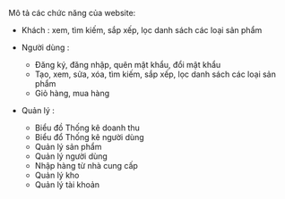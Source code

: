 Mô tả các chức năng của website:

- Khách : xem, tìm kiếm, sắp xếp, lọc danh sách các loại sản phẩm

- Người dùng :
    + Đăng ký, đăng nhập, quên mật khẩu, đổi mật khẩu 
    + Tạo, xem, sửa, xóa, tìm kiếm, sắp xếp, lọc danh sách các loại sản phẩm
    + Giỏ hàng, mua hàng 

- Quản lý :
    + Biểu đồ Thống kê doanh thu
    + Biểu đổ Thống kê người dùng
    + Quản lý sản phẩm
    + Quản lý người dùng
    + Nhập hàng từ nhà cung cấp
    + Quản lý kho
    + Quản lý tài khoản



